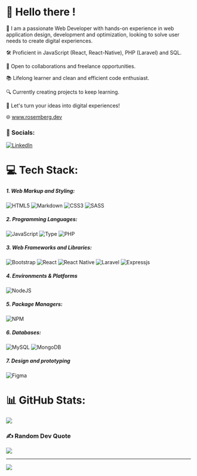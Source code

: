 # 👋 Hello there  ! 

🚀 I am a passionate Web Developer with hands-on experience in web application design, development and optimization, looking to solve user needs to create digital experiences.

🛠 Proficient in JavaScript (React, React-Native), PHP (Laravel) and SQL.

🔄 Open to collaborations and freelance opportunities.

📚 Lifelong learner and clean and efficient code enthusiast.

🔍 Currently creating projects to keep learning.

💬 Let's turn your ideas into digital experiences!

🌐 www.rosemberg.dev


### 🔗 Socials:
[![LinkedIn](https://img.shields.io/badge/LinkedIn-%230077B5.svg?logo=linkedin&logoColor=white)](https://linkedin.com/in/rosembergl) 

# 💻 Tech Stack:

#####  1. Web Markup and Styling:

 ![HTML5](https://img.shields.io/badge/HTML5-E34F26?style=for-the-badge&logo=html5&logoColor=white)  ![Markdown](https://img.shields.io/badge/Markdown-000000?style=for-the-badge&logo=markdown&logoColor=white) ![CSS3](https://img.shields.io/badge/CSS3-1572B6?style=for-the-badge&logo=css3&logoColor=white) ![SASS](https://img.shields.io/badge/Sass-CC6699?style=for-the-badge&logo=sass&logoColor=white) 


#####  2. Programming  Languages:

 ![JavaScript]( 	https://img.shields.io/badge/JavaScript-323330?style=for-the-badge&logo=javascript&logoColor=F7DF1E) ![Type](https://img.shields.io/badge/TypeScript-007ACC?style=for-the-badge&logo=typescript&logoColor=white) ![PHP]( 	https://img.shields.io/badge/PHP-777BB4?style=for-the-badge&logo=php&logoColor=white)   

#####  3. Web Frameworks and Libraries:
 
 ![Bootstrap](https://img.shields.io/badge/Bootstrap-563D7C?style=for-the-badge&logo=bootstrap&logoColor=white) ![React](https://img.shields.io/badge/react-%2320232a.svg?style=for-the-badge&logo=react&logoColor=%2361DAFB)  ![React Native](https://img.shields.io/badge/React_Native-20232A?style=for-the-badge&logo=react&logoColor=61DAFB) ![Laravel](https://img.shields.io/badge/Laravel-FF2D20?style=for-the-badge&logo=laravel&logoColor=white)  ![Expressjs](https://img.shields.io/badge/Express.js-404D59?style=for-the-badge)


 ##### 4. Environments & Platforms
![NodeJS]( 	https://img.shields.io/badge/Node%20js-339933?style=for-the-badge&logo=nodedotjs&logoColor=white)
 
 ##### 5. Package Managers:
 
 ![NPM](https://img.shields.io/badge/npm-CB3837?style=for-the-badge&logo=npm&logoColor=white)


 ##### 6. Databases: 
 
  ![MySQL](https://img.shields.io/badge/MySQL-005C84?style=for-the-badge&logo=mysql&logoColor=white) ![MongoDB](https://img.shields.io/badge/MongoDB-4EA94B?style=for-the-badge&logo=mongodb&logoColor=white) 

##### 7. Design and prototyping  
  
  ![Figma](https://img.shields.io/badge/Figma-F24E1E?style=for-the-badge&logo=figma&logoColor=white)


# 📊 GitHub Stats:
![](https://github-readme-stats.vercel.app/api/top-langs/?username=Rosember10&theme=default&hide_border=true&include_all_commits=true&count_private=true&layout=compact)

### ✍️ Random Dev Quote
![](https://quotes-github-readme.vercel.app/api?type=horizontal&theme=light)

---
[![](https://visitcount.itsvg.in/api?id=Rosember10&icon=2&color=8)](https://visitcount.itsvg.in)

<!-- Proudly created with GPRM ( https://gprm.itsvg.in ) -->
